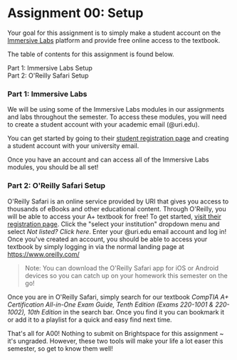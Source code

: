 # Assignment 00: Setup

Your goal for this assignment is to simply make a student account on the [Immersive Labs](https://immersivelabs.com/) platform and provide free online access to the textbook.

The table of contents for this assignment is found below.

Part 1: Immersive Labs Setup<br>
Part 2: O'Reilly Safari Setup<br>

### Part 1: Immersive Labs

We will be using some of the Immersive Labs modules in our assignments and labs throughout the semester. To access these modules, you will need to create a student account with your academic email (@uri.edu).

You can get started by going to their [student registration page](https://dca.immersivelabs.online/register?utm_campaign=Lite&utm_source=hs_automation&utm_medium=email&utm_content=77205243&_hsenc=p2ANqtz-_6P5BipCQQB1wVs0DQXh3Nuc2sKRaNXqR-l4VQxSZHvTUkAwtEZRrTSh_qmbOqIdp7UbUaUBgDRc1vWYVnb0bLTCN55A&_hsmi=77205243) and creating a student account with your university email.

Once you have an account and can access all of the Immersive Labs modules, you should be all set!

### Part 2: O'Reilly Safari Setup

O'Reilly Safari is an online service provided by URI that gives you access to thousands of eBooks and other educational content. Through O'Reilly, you will be able to access your A+ textbook for free! To get started, [visit their registration page](https://www.oreilly.com/library/view/temporary-access/). Click the "select your institution" dropdown menu and select *Not listed? Click here*. Enter your @uri.edu email account and log in! Once you've created an account, you should be able to access your textbook by simply logging in via the normal landing page at https://www.oreilly.com/

> Note: You can download the O'Reilly Safari app for iOS or Android devices so you can catch up on your homework this semester on the go!

Once you are in O'Reilly Safari, simply search for our textbook *CompTIA A+ Certification All-in-One Exam Guide, Tenth Edition (Exams 220-1001 & 220-1002), 10th Edition* in the search bar. Once you find it you can bookmark it or add it to a playlist for a quick and easy find next time.

That's all for A00! Nothing to submit on Brightspace for this assignment ~ it's ungraded. However, these two tools will make your life a lot easer this semester, so get to know them well!
